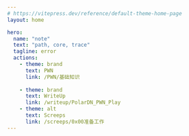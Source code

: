 ```yaml
---
# https://vitepress.dev/reference/default-theme-home-page
layout: home

hero:
  name: "note"
  text: "path, core, trace"
  tagline: error
  actions:
    - theme: brand
      text: PWN
      link: /PWN/基础知识
      
    - theme: brand
      text: WriteUp
      link: /writeup/PolarDN_PWN_Play
    - theme: alt
      text: Screeps
      link: /screeps/0x00准备工作
---
```


